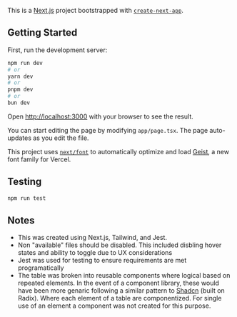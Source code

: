 This is a [Next.js](https://nextjs.org) project bootstrapped with [`create-next-app`](https://nextjs.org/docs/app/api-reference/cli/create-next-app).

## Getting Started

First, run the development server:

```bash
npm run dev
# or
yarn dev
# or
pnpm dev
# or
bun dev
```

Open [http://localhost:3000](http://localhost:3000) with your browser to see the result.

You can start editing the page by modifying `app/page.tsx`. The page auto-updates as you edit the file.

This project uses [`next/font`](https://nextjs.org/docs/app/building-your-application/optimizing/fonts) to automatically optimize and load [Geist](https://vercel.com/font), a new font family for Vercel.

## Testing

```bash
npm run test
```

## Notes

- This was created using Next.js, Tailwind, and Jest.
- Non "available" files should be disabled. This included disbling hover states and ability to toggle due to UX considerations
- Jest was used for testing to ensure requirements are met programatically
- The table was broken into reusable components where logical based on repeated elements. In the event of a component library, these would have been more genaric following a similar pattern to [Shadcn](https://ui.shadcn.com/docs/components/table) (built on Radix). Where each element of a table are componentized. For single use of an element a component was not created for this purpose.
